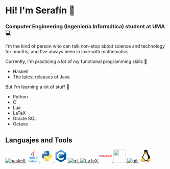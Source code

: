 # Hi! I'm Serafín 👋

### Computer Engineering (Ingeniería Informática) student at UMA 💻

I'm the kind of person who can talk non-stop about science and technology for months, and I've always been in love with mathematics.

Currently, I'm practicing a lot of my functional programming skills  🤩
 - Haskell
 - The latest releases of Java

But I'm learning a lot of stuff  🥰
 - Python
 - C
 - Lua
 - LaTeX
 - Oracle SQL
 - Octave

## Languajes and Tools

<p align="left"> 
  <a href="https://www.haskell.org/" target="_blank" rel="noreferrer"> <img src="https://upload.wikimedia.org/wikipedia/commons/1/1c/Haskell-Logo.svg" alt="haskell" width="40" height="40"/> </a>
  <a href="https://www.java.com" target="_blank" rel="noreferrer"> <img src="https://raw.githubusercontent.com/devicons/devicon/master/icons/java/java-original.svg" alt="java" width="40" height="40"/> </a>
  <a href="https://www.python.org" target="_blank" rel="noreferrer"> <img src="https://raw.githubusercontent.com/devicons/devicon/master/icons/python/python-original.svg" alt="python" width="40" height="40"/> </a>
  <a href="https://www.cprogramming.com/" target="_blank" rel="noreferrer"> <img src="https://raw.githubusercontent.com/devicons/devicon/master/icons/c/c-original.svg" alt="c" width="40" height="40"/> </a>
  <a href="https://www.lua.org/" target="_blank" rel="noreferrer"> <img src="https://upload.wikimedia.org/wikipedia/commons/thumb/c/cf/Lua-Logo.svg/128px-Lua-Logo.svg.png" alt="git" width="40" height="40"/> </a>
  <a href="http://www.latex-project.org/" target="_blank" rel="noreferrer"> <img src="https://wikimedia.org/api/rest_v1/media/math/render/svg/fa952935eafe23237c5a52922460c192fde88435" alt="LaTeX" width="40" height="40"/> </a>
  <a href="https://www.oracle.com/" target="_blank" rel="noreferrer"> <img src="https://raw.githubusercontent.com/devicons/devicon/master/icons/oracle/oracle-original.svg" alt="oracle" width="40" height="40"/> </a> 
  <a href="http://www.gnu.org/software/octave/" target="_blank" rel="noreferrer"> <img src="https://upload.wikimedia.org/wikipedia/commons/thumb/6/6a/Gnu-octave-logo.svg/75px-Gnu-octave-logo.svg.png" width="40" height="40"/> </a> 
  <a href="https://git-scm.com/" target="_blank" rel="noreferrer"> <img src="https://www.vectorlogo.zone/logos/git-scm/git-scm-icon.svg" alt="git" width="40" height="40"/> </a>
  <a href="https://www.linux.org/" target="_blank" rel="noreferrer"> <img src="https://raw.githubusercontent.com/devicons/devicon/master/icons/linux/linux-original.svg" alt="linux" width="40" height="40"/> </a>
</p>
